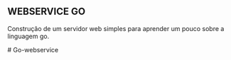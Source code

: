 ## WEBSERVICE GO

Construção de um servidor web simples para aprender um pouco sobre a linguagem go.

#   G o - w e b s e r v i c e  
 